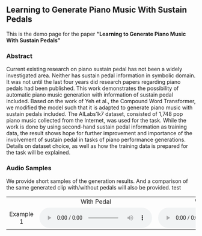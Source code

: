 ## Learning to Generate Piano Music With Sustain Pedals

This is the demo page for the paper **“Learning to Generate Piano Music With Sustain Pedals”**

### Abstract

Current existing research on piano sustain pedal has not been a widely investigated area. Neither has sustain pedal information in symbolic domain. It was not until the last four years did research papers regarding piano pedals had been published. This work demonstrates the possibility of automatic piano music generation with information of sustain pedal included. Based on the work of Yeh et al., the Compound Word Transformer, we modified the model such that it is adapted to generate piano music with sustain pedals included. The AILabs1k7 dataset, consisted of 1,748 pop piano music collected from the Internet, was used for the task. While the work is done by using second-hand sustain pedal information as training data, the result shows hope for further improvement and importance of the involvement of sustain pedal in tasks of piano performance generations. Details on dataset choice, as well as how the training data is prepared for the task will be explained.

### Audio Samples

We provide short samples of the generation results. And a comparison of the same generated clip with/without pedals will also be provided. test

<table class="VA-example" style="width:100%" cellspacing="0" cellpadding="0">
  <tr>
    <td style="text-align: center; vertical-align: middle;"></td>
  	<td style="text-align: center; vertical-align: middle;">With Pedal</td>
    <td style="text-align: center; vertical-align: middle;">Without Pedal</td>
  </tr>

  <tr>

  <td style="text-align: center; vertical-align: middle;">Example 1</td>
  <td><audio controls=""><source src="./assets/audio_samples/demo1.mp3" type="audio/mpeg" /></audio></td>
      
  <td><audio controls=""><source src="./assets/audio_samples/demo1.mp3" type="audio/mpeg" /></audio></td>

  
  <td style="text-align: center; vertical-align: middle;">Example 2</td>

  <td><audio controls=""><source src="./assets/audio_samples/demo2.mp3" type="audio/mpeg" /></audio></td>
  <td><audio controls=""><source src="./assets/audio_samples/demo2.mp3" type="audio/mpeg" /></audio></td>
      
  <td style="text-align: center; vertical-align: middle;">Example 3</td>

  <td><audio controls=""><source src="./assets/audio_samples/demo3.mp3" type="audio/mpeg" /></audio></td>
  <td><audio controls=""><source src="./assets/audio_samples/demo3_noPed.mp3" type="audio/mpeg" /></audio></td>
    
  </tr>

</table>